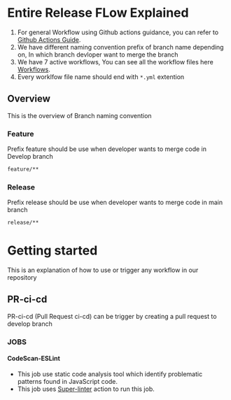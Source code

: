 # Entire Release FLow Explained

1. For general Workflow using Github actions guidance, you can refer to [Github Actions Guide](https://docs.github.com/en/actions/guides). 
2. We have different naming convention prefix of branch name depending on, In which branch devloper want to merge the branch
3. We have 7 active workflows, You can see all the workflow files here [Workflows](https://github.com/REAN-Foundation/reancare-service/tree/develop/.github/workflows).
4. Every worklfow file name should end with ``` *.yml ``` extention



## Overview

This is the overview of Branch naming convention 

### Feature

Prefix feature should be use when developer wants to merge code in Develop branch
 ```sh
 feature/**
 ```

### Release

Prefix release should be use when developer wants to merge code in main branch
 ```sh
 release/**
 ```
 
 # Getting started 
 
 This is an explanation of how to use or trigger any workflow in our repository
 
 ## PR-ci-cd
 
 PR-ci-cd (Pull Request ci-cd) can be trigger by creating a pull request to develop branch
 
 ### JOBS
 
 #### CodeScan-ESLint
 * This job use static code analysis tool which identify problematic patterns found in JavaScript code.
 * This job uses [Super-linter](https://github.com/marketplace/actions/super-linter) action to run this job. 
 
 #### 
 
